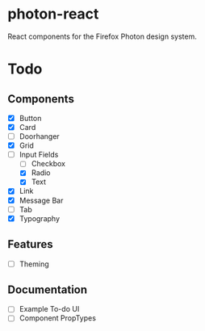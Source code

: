 # photon-react

React components for the Firefox Photon design system.


# Todo

## Components

- [x] Button
- [x] Card
- [ ] Doorhanger
- [x] Grid
- [ ] Input Fields
  - [ ] Checkbox
  - [x] Radio
  - [x] Text
- [x] Link
- [x] Message Bar
- [ ] Tab
- [x] Typography

## Features

- [ ] Theming

## Documentation

- [ ] Example To-do UI
- [ ] Component PropTypes
